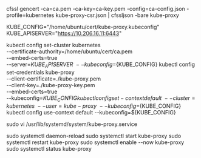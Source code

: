 cfssl gencert -ca=ca.pem -ca-key=ca-key.pem -config=ca-config.json -profile=kubernetes kube-proxy-csr.json | cfssljson -bare kube-proxy


KUBE_CONFIG="/home/ubuntu/cert/kube-proxy.kubeconfig"
KUBE_APISERVER="https://10.206.16.11:6443"

kubectl config set-cluster kubernetes \
  --certificate-authority=/home/ubuntu/cert/ca.pem \
  --embed-certs=true \
  --server=${KUBE_APISERVER} \
  --kubeconfig=${KUBE_CONFIG}
kubectl config set-credentials kube-proxy \
  --client-certificate=./kube-proxy.pem \
  --client-key=./kube-proxy-key.pem \
  --embed-certs=true \
  --kubeconfig=${KUBE_CONFIG}
kubectl config set-context default \
  --cluster=kubernetes \
  --user=kube-proxy \
  --kubeconfig=${KUBE_CONFIG}
kubectl config use-context default --kubeconfig=${KUBE_CONFIG}


sudo vi /usr/lib/systemd/system/kube-proxy.service

sudo systemctl daemon-reload 
sudo systemctl start kube-proxy
sudo systemctl restart kube-proxy
sudo systemctl enable --now kube-proxy
sudo systemctl status kube-proxy